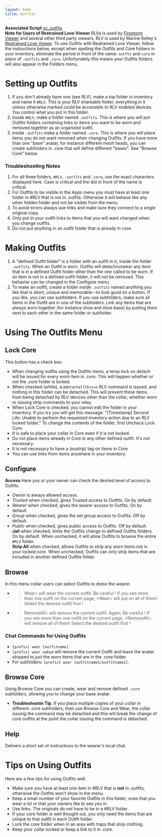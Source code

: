 ```yaml
---
layout: home
title: Outfits
---
```

**Associated Script** [oc_outfits](https://github.com/OpenCollarTeam/OpenCollar/blob/master/src/Apps/oc_outfits.lsl)   
**Note for Users of Restrained Love Viewer** RLVa is used by [Firestorm Viewer](https://www.firestormviewer.org/) and several other third party viewers.  RLV is used by Marine Kelley's [Restrained Love Viewer](http://www.erestraints.com/realrestraint/).  To use Outfits with Restrained Love Viewer, follow the instructions below, except when spelling the Outfits and Core folders in your inventory, eliminate the period in front of the name:  `outfts` and `core` in place of `.outfits` and `.core`.  Unfortunately this means your Outfits folders will also appear in the Folders menu.
# Setting up Outfits
1.  If you don't already have one (see RLV), make a top folder in inventory and name it `#RLV`.  This is your RLV shareable folder, everything in it unless otherwise marked could be accessible to RLV enabled devices.  You control what you put in this folder.  
2.  Inside `#RLV`, make a folder named `.outfits`. This is where you will put Outfits folders containing links to items you want to be worn and removed together as an organized outfit.   
3.  Inside `.outfits` make a folder named `.core`.  This is where you will place items you do not want removed when changing Outfits.  If you have more than one "base" avatar, for instance different mesh heads, you can create subfolders in .core that will define different "bases".  See "Browse Core" below.     
### Troubleshooting Notes   
1. For all three folders, `#RLV`, `.outfits` and `.core`, use the exact characters displayed here.  Case is critical and the dot in front of the name is critical.   
2.  For Outfits to be visible in the Apps menu you must have at least one folder in #RLV that is *not* in .outfits. Otherwise it will behave like any other hidden folder and not be visible from the menu.  
3.  To avoid errors always use links and make sure they connect to a single original copy.
4.  Only put in your outfit links to items that you will want changed when you change outfits. 
5.  Do *not* put anything in an outfit folder that is already in core.  

# Making Outfits
1.  A "defined Outfit folder" is a folder with an outfit in it, inside the folder `.outfits`.  When an Outfit is worn, Outfits will detach/unwear any item that is in a defined Outfit folder other than the one called to be worn.  If an item is not in a defined outfit folder, it will not be removed.  This behavior can be changed in the Configure menu.  
2.  To make an outfit, create a folder inside `.outfits` named anything you like that is short, unique and memorable--to look good on a button.  If you like, you can use subfolders.  If you use subfolders, make sure all items in the Outfit are in one of the subfolders. Link any items that are always worn together (for instance shoe and shoe base) by putting them next to each other in the same folder or subfolder.

# Using The Outfits Menu

## Lock Core
This button has a check box.  
- When changing outfits using the Outfits menu, a temp lock on detach will be issued for every worn item in .core.  This will happen whether or not the .core folder is locked.
- When checked (white), a `@detachallthis=n` RLV command is issued, and nothing in this folder can be detached.  This will prevent these items from being detached by RLV devices other than the collar, whether worn or issuing strip commands to your relay.
- When Lock Core is checked, you cannot edit the folder in your inventory.  If you try you will get this message: "[Timestamp] Second Life: Unable to perform the requested inventory action due to an RLV locked folder."
To change the contents of the folder, first Uncheck Lock Core.
- It is safe to place your collar in Core even if it is not locked.
- Do not place items already in Core in any other defined outfit. It's not necessary.
- It is not necessary to have a (nostrip) tag on items in Core.
- You can use links from items anywhere in your inventory.
## Configure
**Access** Here you or your owner can check the desired level of access to Outfits. 
- *Owner* is always allowed access.
- *Trusted* when checked, gives Trusted access to Outfits. On by default.
- *Wearer* when checked, gives the wearer access to Outfits. On by default.
- *Group* when checked, gives the set group access to Outfits.  Off by default.
- *Public* when checked, gives public access to Outfits.  Off by default.   
**Jail** when checked, limits the Outfits change to defined Outfits folders.  On by default.  When unchecked, it will allow Outfits to browse the entire `#RLV` folder.   
**Strip All** when checked, allows Outfits to strip any worn items not in your locked core.  When unchecked, Outfits can only strip items that are included in another defined Outfits folder.
## Browse
In this menu collar users can select Outfits to dress the wearer.  
- >Wear< will wear the current outfit.  Be careful ! If you see more than one outfit on the current page, >Wear< will put on all of them!  Select the desired outfit first !
- >RemoveAll< will remove the current outfit.  Again, Be careful ! If you see more than one outfit on the current page, >RemoveAll< will remove all of them!  Select the desired outfit first !
### Chat Commands for Using Outfits
- `[prefix] wear [outfitname]`
- `[prefix] wear naked` will remove the current Outfit and leave the avatar stripped to just the worn items that are in the .core folder.
- For subfolders: `[prefix] wear [outfitname1/outfitname2]`.   
## Browse Core 
Using Browse Core you can create, wear and remove defined `.core` subfolders, allowing you to change your base avatar. 
- **Troubleshootin Tip**.  If you place multiple copies of your collar in different .core subfolders, then use Browse Core and Wear, the collar issuing the command may be detached and this will break the change of core outfits at the point the collar issuing the command is detached.  
## Help
Delivers a short set of instructions to the wearer's local chat.

# Tips on Using Outfits
Here are a few tips for using Outfits well.  
- Make sure you have at least one item in #RLV that is **not** in .outfits, otherwise the Outfits won't show in the menu.
- Keep a small number of your favorite Outfits in this folder, ones that you wear a lot or that your owners like to see you in.
- Use links.  The originals do *not* have to be in a #RLV folder.
- If your core folder is well thought out, you only need the items that are unique to that outfit in each Outfit folder. 
- Lock the core folder when in an area with traps that strip clothing.
- Keep your collar locked or keep a link to it in .core.
